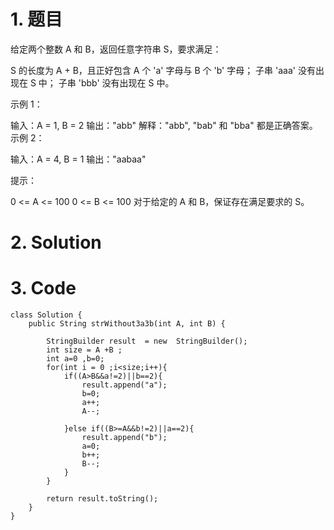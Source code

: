 # 1. 题目
给定两个整数 A 和 B，返回任意字符串 S，要求满足：

S 的长度为 A + B，且正好包含 A 个 'a' 字母与 B 个 'b' 字母；
子串 'aaa' 没有出现在 S 中；
子串 'bbb' 没有出现在 S 中。
 

示例 1：

输入：A = 1, B = 2
输出："abb"
解释："abb", "bab" 和 "bba" 都是正确答案。
示例 2：

输入：A = 4, B = 1
输出："aabaa"
 

提示：

0 <= A <= 100
0 <= B <= 100
对于给定的 A 和 B，保证存在满足要求的 S。
# 2. Solution
# 3. Code
```
class Solution {
    public String strWithout3a3b(int A, int B) {
        
        StringBuilder result  = new  StringBuilder();
        int size = A +B ;
        int a=0 ,b=0;
        for(int i = 0 ;i<size;i++){
            if((A>B&&a!=2)||b==2){
                result.append("a");
                b=0;
                a++;
                A--;
                
            }else if((B>=A&&b!=2)||a==2){
                result.append("b");
                a=0;
                b++;
                B--;
            }
        }
        
        return result.toString();
    }
}
```